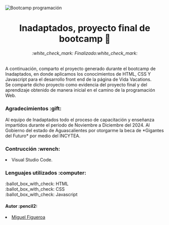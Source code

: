 ![Bootcamp programación](https://github.com/user-attachments/assets/86b02a34-ba3d-452a-a634-2f6e2bb4616b)
 
<h1 align="center">Inadaptados, proyecto final de bootcamp 🦙</h1>
<h6 align="center">:white_check_mark: Finalizado:white_check_mark:</h6>

A continuación, comparto el proyecto generado durante el bootcamp de Inadaptados, en donde aplicamos los conocimientos de HTML, CSS Y Javascript para el desarrollo front end de la página de Vida Vacations.
<br>
Se comparte dicho proyecto como evidencia del proyecto final y del aprendizaje obtenido de manera inicial en el camino de la programación Web.


<h3> Agradecimientos :gift:</h3>
Al equipo de Inadaptados todo el proceso de capacitación y enseñanza impartidos durante el periodo de Noviembre a Diciembre del 2024.
Al Gobierno del estado de Aguascalientes por otorgarme la beca de *Gigantes del Futuro* por medio del INCYTEA.

<h3 align="left"> Contrucción :wrench:</h3>
<li>Visual Studio Code.</li>

<h3 align="left">Lenguajes utilizados :computer: </h3>
:ballot_box_with_check: HTML
<br>
:ballot_box_with_check: CSS
<br>
:ballot_box_with_check: Javascript

<h4>Autor :pencil2:</h4>
<li><a href="https://github.com/MiguelFigueroa02">Miguel Figueroa</a></li>
